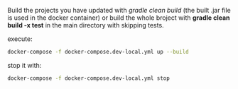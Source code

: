 Build the projects you have updated with *gradle clean build* (the built .jar file is used in the docker container)
or build the whole broject with **gradle clean build -x test** in the main directory with skipping tests.

execute:
```bash
docker-compose -f docker-compose.dev-local.yml up --build
```

stop it with:
```bash
docker-compose -f docker-compose.dev-local.yml stop
```
